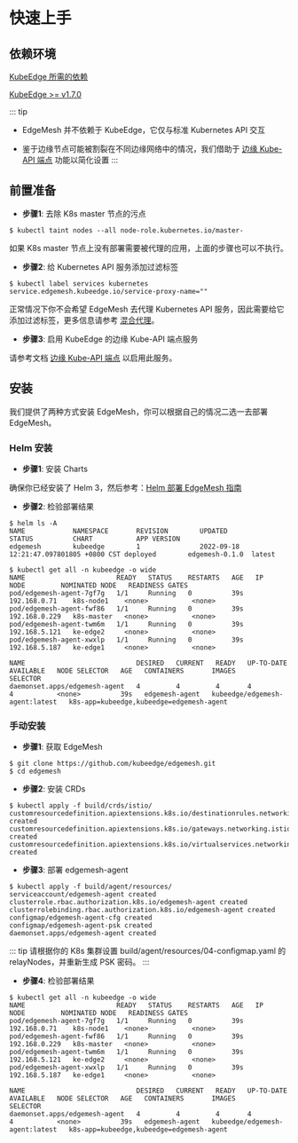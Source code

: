 # 快速上手

## 依赖环境

[KubeEdge 所需的依赖](https://kubeedge.io/en/docs/#dependencies)

[KubeEdge >= v1.7.0](https://github.com/kubeedge/kubeedge/releases)

::: tip
- EdgeMesh 并不依赖于 KubeEdge，它仅与标准 Kubernetes API 交互

- 鉴于边缘节点可能被割裂在不同边缘网络中的情况，我们借助于 [边缘 Kube-API 端点](./edge-kube-api.md) 功能以简化设置
:::

## 前置准备

- **步骤1**: 去除 K8s master 节点的污点

```shell
$ kubectl taint nodes --all node-role.kubernetes.io/master-
```
如果 K8s master 节点上没有部署需要被代理的应用，上面的步骤也可以不执行。

- **步骤2**: 给 Kubernetes API 服务添加过滤标签

```shell
$ kubectl label services kubernetes service.edgemesh.kubeedge.io/service-proxy-name=""
```

正常情况下你不会希望 EdgeMesh 去代理 Kubernetes API 服务，因此需要给它添加过滤标签，更多信息请参考 [混合代理](../advanced/hybird-proxy.md)。

- **步骤3**: 启用 KubeEdge 的边缘 Kube-API 端点服务

请参考文档 [边缘 Kube-API 端点](./edge-kube-api.md#快速上手) 以启用此服务。

## 安装

我们提供了两种方式安装 EdgeMesh，你可以根据自己的情况二选一去部署 EdgeMesh。

### Helm 安装

- **步骤1**: 安装 Charts

确保你已经安装了 Helm 3，然后参考：[Helm 部署 EdgeMesh 指南](https://github.com/kubeedge/edgemesh/blob/main/build/helm/edgemesh/README.md)

- **步骤2**: 检验部署结果

```shell
$ helm ls -A
NAME            NAMESPACE       REVISION        UPDATED                                 STATUS          CHART           APP VERSION
edgemesh        kubeedge        1               2022-09-18 12:21:47.097801805 +0800 CST deployed        edgemesh-0.1.0  latest

$ kubectl get all -n kubeedge -o wide
NAME                       READY   STATUS    RESTARTS   AGE   IP              NODE         NOMINATED NODE   READINESS GATES
pod/edgemesh-agent-7gf7g   1/1     Running   0          39s   192.168.0.71    k8s-node1    <none>           <none>
pod/edgemesh-agent-fwf86   1/1     Running   0          39s   192.168.0.229   k8s-master   <none>           <none>
pod/edgemesh-agent-twm6m   1/1     Running   0          39s   192.168.5.121   ke-edge2     <none>           <none>
pod/edgemesh-agent-xwxlp   1/1     Running   0          39s   192.168.5.187   ke-edge1     <none>           <none>

NAME                            DESIRED   CURRENT   READY   UP-TO-DATE   AVAILABLE   NODE SELECTOR   AGE   CONTAINERS       IMAGES                           SELECTOR
daemonset.apps/edgemesh-agent   4         4         4       4            4           <none>          39s   edgemesh-agent   kubeedge/edgemesh-agent:latest   k8s-app=kubeedge,kubeedge=edgemesh-agent
```

### 手动安装

- **步骤1**: 获取 EdgeMesh

```shell
$ git clone https://github.com/kubeedge/edgemesh.git
$ cd edgemesh
```

- **步骤2**: 安装 CRDs

```shell
$ kubectl apply -f build/crds/istio/
customresourcedefinition.apiextensions.k8s.io/destinationrules.networking.istio.io created
customresourcedefinition.apiextensions.k8s.io/gateways.networking.istio.io created
customresourcedefinition.apiextensions.k8s.io/virtualservices.networking.istio.io created
```

- **步骤3**: 部署 edgemesh-agent

```shell
$ kubectl apply -f build/agent/resources/
serviceaccount/edgemesh-agent created
clusterrole.rbac.authorization.k8s.io/edgemesh-agent created
clusterrolebinding.rbac.authorization.k8s.io/edgemesh-agent created
configmap/edgemesh-agent-cfg created
configmap/edgemesh-agent-psk created
daemonset.apps/edgemesh-agent created
```

::: tip
请根据你的 K8s 集群设置 build/agent/resources/04-configmap.yaml 的 relayNodes，并重新生成 PSK 密码。
:::

- **步骤4**: 检验部署结果

```shell
$ kubectl get all -n kubeedge -o wide
NAME                       READY   STATUS    RESTARTS   AGE   IP              NODE         NOMINATED NODE   READINESS GATES
pod/edgemesh-agent-7gf7g   1/1     Running   0          39s   192.168.0.71    k8s-node1    <none>           <none>
pod/edgemesh-agent-fwf86   1/1     Running   0          39s   192.168.0.229   k8s-master   <none>           <none>
pod/edgemesh-agent-twm6m   1/1     Running   0          39s   192.168.5.121   ke-edge2     <none>           <none>
pod/edgemesh-agent-xwxlp   1/1     Running   0          39s   192.168.5.187   ke-edge1     <none>           <none>

NAME                            DESIRED   CURRENT   READY   UP-TO-DATE   AVAILABLE   NODE SELECTOR   AGE   CONTAINERS       IMAGES                           SELECTOR
daemonset.apps/edgemesh-agent   4         4         4       4            4           <none>          39s   edgemesh-agent   kubeedge/edgemesh-agent:latest   k8s-app=kubeedge,kubeedge=edgemesh-agent
```
